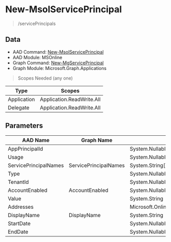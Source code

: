 # New-MsolServicePrincipal

> /servicePrincipals

## Data

+ AAD Command: [New-MsolServicePrincipal](https://docs.microsoft.com/en-us/powershell/module/MSOnline/New-MsolServicePrincipal)
+ AAD Module: MSOnline
+ Graph Command: [New-MgServicePrincipal](https://docs.microsoft.com/en-us/powershell/module/Microsoft.Graph.Applications/New-MgServicePrincipal)
+ Graph Module: Microsoft.Graph.Applications

> Scopes Needed (any one)

|Type|Scopes|
|---|---|
|Application|Application.ReadWrite.All|
|Delegate|Application.ReadWrite.All|

## Parameters

|AAD Name|Graph Name|AAD Type|Graph Type|Infos|
|---|---|---|---|---|
|AppPrincipalId||System.Nullable/System.Guid|||
|Usage||System.Nullable/Microsoft.Online.Administration.ServicePrincipalCredentialUsage|||
|ServicePrincipalNames|ServicePrincipalNames|System.String[]|System.String[]||
|Type||System.Nullable/Microsoft.Online.Administration.ServicePrincipalCredentialType|||
|TenantId||System.Nullable/System.Guid|||
|AccountEnabled|AccountEnabled|System.Nullable/System.Boolean|System.Management.Automation.SwitchParameter||
|Value||System.String|||
|Addresses||Microsoft.Online.Administration.RedirectUri[]|||
|DisplayName|DisplayName|System.String|System.String||
|StartDate||System.Nullable/System.DateTime|||
|EndDate||System.Nullable/System.DateTime|||

